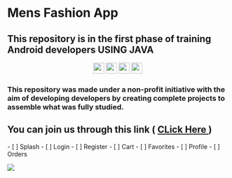 # Mens Fashion App 

## This repository is in the first phase of training Android developers  USING JAVA 
<p align="center">
    <img alt="" src="https://img.shields.io/badge/VADT-V1-blue" style="height: 25px" >
    <img alt="" src="https://img.shields.io/badge/Group-1-red" style="height: 25px" >
    <img alt="" src="https://img.shields.io/badge/Android%20Studio--gray?style=for-the-badge&logo=Android%20Studio" style="height: 25px" >
    <img alt="" src="https://img.shields.io/badge/8-java-ffb300?style=for-the-badge&logo=java" style="height: 25px" >
</p>


<p align="center">
  
### This repository was made under a non-profit initiative with the aim of developing developers by creating complete projects to assemble what was fully studied.
  ## You can join us through this link  ( <a href="bit.ly/android_T"> CLick Here </a> )
</p>
- [ ] Splash
- [ ] Login
- [ ] Register
- [ ] Cart
- [ ] Favorites
- [ ] Profile
- [ ] Orders

![ ](https://github.com/VolunteerAndroidDevelopersTraining-VADT/Mens_Fashion_App_V1_G1/blob/master/app.png)
